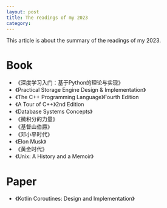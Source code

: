 ```yaml
---
layout: post
title: The readings of my 2023
category: 
---
```


This article is about the summary of the readings of my 2023.

# Book
* 《深度学习入门：基于Python的理论与实现》
* 《Practical Storage Engine Design & Implementation》
* 《The C++ Programming Language》Fourth Edition
* 《A Tour of C++》2nd Edition
* 《Database Systems Concepts》
* 《微积分的力量》
* 《基督山伯爵》
* 《邓小平时代》
* 《Elon Musk》
* 《黄金时代》
* 《Unix: A History and a Memoir》

# Paper

* 《Kotlin Coroutines: Design and Implementation》